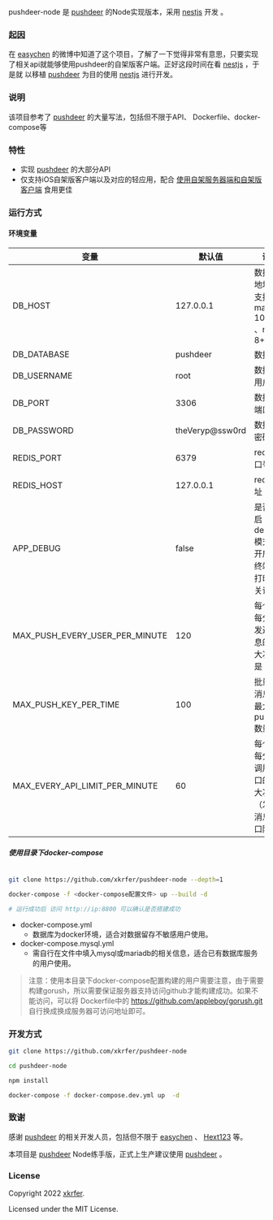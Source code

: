 pushdeer-node 是 [pushdeer](https://github.com/easychen/pushdeer) 的Node实现版本，采用 [nestjs](https://github.com/nestjs/nest) 开发 。

### 起因
在 [easychen](https://github.com/easychen) 的微博中知道了这个项目，了解了一下觉得非常有意思，只要实现了相关api就能够使用pushdeer的自架版客户端。正好这段时间在看 [nestjs](https://github.com/nestjs/nest) ，于是就
以移植 [pushdeer](https://github.com/easychen/pushdeer) 为目的使用 [nestjs](https://github.com/nestjs/nest) 进行开发。

### 说明
该项目参考了 [pushdeer](https://github.com/easychen/pushdeer) 的大量写法，包括但不限于API、 Dockerfile、docker-compose等

### 特性
- 实现 [pushdeer](https://github.com/easychen/pushdeer) 的大部分API
- 仅支持iOS自架版客户端以及对应的轻应用，配合 [使用自架服务器端和自架版客户端](https://github.com/easychen/pushdeer#%E4%BD%BF%E7%94%A8%E8%87%AA%E6%9E%B6%E6%9C%8D%E5%8A%A1%E5%99%A8%E7%AB%AF%E5%92%8C%E8%87%AA%E6%9E%B6%E7%89%88%E5%AE%A2%E6%88%B7%E7%AB%AF) 食用更佳

### 运行方式
#### 环境变量
| 变量                   | 默认值       | 说明                                               |
| ---------------------------- | --------------- | ---------------------------------------------------- |
| DB_HOST                      | 127.0.0.1       | 数据库地址，支持mariadb 10.5.8+ 、mysql 8+  |
| DB_DATABASE                  | pushdeer        | 数据库                                            |
| DB_USERNAME                  | root            | 数据库用户名                                   |
| DB_PORT                      | 3306            | 数据库端口                                      |
| DB_PASSWORD                  | theVeryp@ssw0rd | 数据库密码                                      |
| REDIS_PORT                   | 6379            | redis端口号                                       |
| REDIS_HOST                   | 127.0.0.1       | redis地址                                          |
| APP_DEBUG                    | false           | 是否开启debug模式，开启时终端会打印相关请求 |
| MAX_PUSH_EVERY_USER_PER_MINUTE | 120             | 每个ip下每分钟发送消息的最大次数是   |
| MAX_PUSH_KEY_PER_TIME        | 100             | 批量发消息时最大pushkey数量                |
| MAX_EVERY_API_LIMIT_PER_MINUTE | 60              | 每个ip下每分钟调用接口的最大次数（发送消息接口除外） |

##### 使用目录下docker-compose

```bash

git clone https://github.com/xkrfer/pushdeer-node --depth=1

docker-compose -f <docker-compose配置文件> up --build -d

# 运行成功后 访问 http://ip:8800 可以确认是否搭建成功

```
- docker-compose.yml 
  - 数据库为docker环境，适合对数据留存不敏感用户使用。
- docker-compose.mysql.yml 
  - 需自行在文件中填入mysql或mariadb的相关信息，适合已有数据库服务的用户使用。
  
> 注意：使用本目录下docker-compose配置构建的用户需要注意，由于需要构建gorush，所以需要保证服务器支持访问github才能构建成功。如果不能访问，可以将
> Dockerfile中的 https://github.com/appleboy/gorush.git 自行换成换成服务器可访问地址即可。   


### 开发方式

```bash
git clone https://github.com/xkrfer/pushdeer-node

cd pushdeer-node

npm install

docker-compose -f docker-compose.dev.yml up  -d
```

### 致谢
感谢 [pushdeer](https://github.com/easychen/pushdeer) 的相关开发人员，包括但不限于 [easychen](https://github.com/easychen) 、
[Hext123](https://github.com/Hext123) 等。

本项目是 [pushdeer](https://github.com/easychen/pushdeer) Node练手版，正式上生产建议使用 [pushdeer](https://github.com/easychen/pushdeer) 。

### License

Copyright 2022 [xkrfer](https://github.com/xkrfer).

Licensed under the MIT License.

